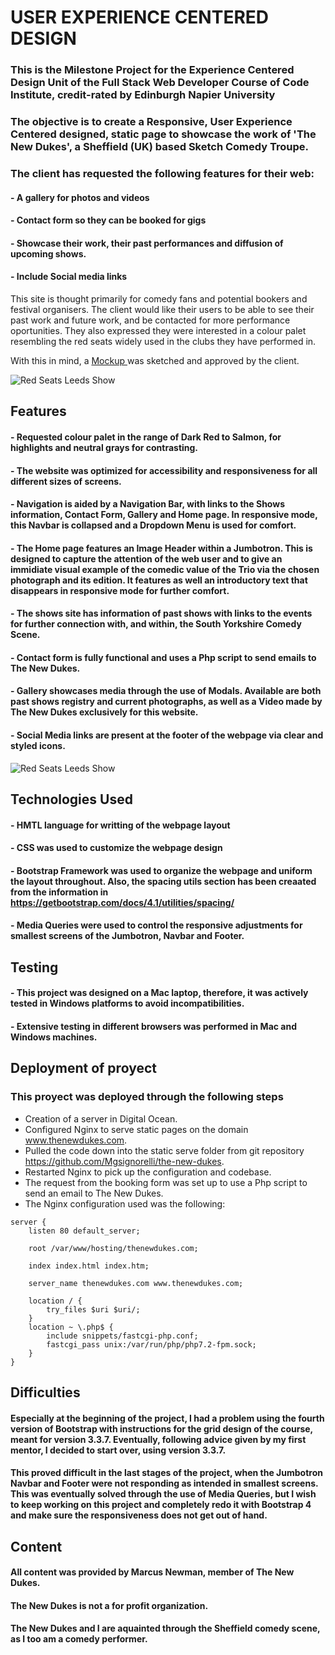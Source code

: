 # USER EXPERIENCE CENTERED DESIGN
### This is the Milestone Project for the Experience Centered Design Unit of the Full Stack Web Developer Course of Code Institute, credit-rated by Edinburgh Napier University

### The objective is to create a Responsive, User Experience Centered designed, static page to showcase the work of 'The New Dukes', a Sheffield (UK) based Sketch Comedy Troupe.

### The client has requested the following features for their web:

#### - A gallery for photos and videos
#### - Contact form so they can be booked for gigs
#### - Showcase their work, their past performances and diffusion of upcoming shows.
#### - Include Social media links

This site is thought primarily for comedy fans and potential bookers and festival organisers. The client would like their users to be able to see their past work and future work, and be contacted for more performance oportunities. They also expressed they were interested in a colour palet resembling the red seats widely used in the clubs they have performed in. <p>With this in mind, a <a href='https://github.com/Mgsignorelli/the-new-dukes/blob/master/mockups.jpg'> Mockup </a> was sketched and approved by the client. </p>
<img src='https://i.pinimg.com/originals/37/55/ad/3755adc94c251f259a57aaac155fa64c.png' alt='Red Seats Leeds Show' class='img-responsive'></img> 

                                                        
## Features

#### - Requested colour palet in the range of Dark Red to Salmon, for highlights and neutral grays for contrasting. 
#### - The website was optimized for accessibility and responsiveness for all different sizes of screens. 
#### - Navigation is aided by a Navigation Bar, with links to the Shows information, Contact Form, Gallery and Home page. In responsive mode, this Navbar is collapsed and a Dropdown Menu is used for comfort. 
#### - The Home page features an Image Header within a Jumbotron. This is designed to capture the attention of the web user and to give an immidiate visual example of the comedic value of the Trio via the chosen photograph and its edition. It features as well an introductory text that disappears in responsive mode for further comfort.
#### - The shows site has information of past shows with links to the events for further connection with, and within, the South Yorkshire Comedy Scene. 
#### - Contact form is fully functional and uses a Php script to send emails to The New Dukes.
#### - Gallery showcases media through the use of Modals. Available are both past shows registry and current photographs, as well as a Video made by The New Dukes exclusively for this website. 
#### - Social Media links are present at the footer of the webpage via clear and styled icons.

<img src='https://i.pinimg.com/originals/13/04/25/13042505d497e82b3d17da3541d38b99.png' alt='Red Seats Leeds Show' class='img-responsive'></img> 

## Technologies Used

#### - HMTL language for writting of the webpage layout
#### - CSS was used to customize the webpage design
#### - Bootstrap Framework was used to organize the webpage and uniform the layout throughout. Also, the spacing utils section has been creaated from the information in https://getbootstrap.com/docs/4.1/utilities/spacing/
#### - Media Queries were used to control the responsive adjustments for smallest screens of the Jumbotron, Navbar and Footer. 


## Testing
#### - This project was designed on a Mac laptop, therefore, it was actively tested in Windows platforms to avoid incompatibilities.
#### - Extensive testing in different browsers was performed in Mac and Windows machines.


## Deployment of proyect
### This proyect was deployed through the following steps

- Creation of a server in Digital Ocean.
- Configured Nginx to serve static pages on the domain www.thenewdukes.com.
- Pulled the code down into the static serve folder from git repository https://github.com/Mgsignorelli/the-new-dukes.
- Restarted Nginx to pick up the configuration and codebase.
- The request from the booking form was set up to use a Php script to send an email to The New Dukes.
- The Nginx configuration used was the following:

```
server {
    listen 80 default_server;

    root /var/www/hosting/thenewdukes.com;

    index index.html index.htm;

    server_name thenewdukes.com www.thenewdukes.com;

    location / {
        try_files $uri $uri/;
    }
    location ~ \.php$ {
        include snippets/fastcgi-php.conf;
        fastcgi_pass unix:/var/run/php/php7.2-fpm.sock;
    }
}
```

## Difficulties 
#### Especially at the beginning of the project, I had a problem using the fourth version of Bootstrap with instructions for the grid design of the course, meant for version 3.3.7. Eventually, following advice given by my first mentor, I decided to start over, using version 3.3.7. 
#### This proved difficult in the last stages of the project, when the Jumbotron Navbar and Footer were not responding as intended in smallest screens. This was eventually solved through the use of Media Queries, but I wish to keep working on this project and completely redo it with Bootstrap 4 and make sure the responsiveness does not get out of hand. 

## Content
#### All content was provided by Marcus Newman, member of The New Dukes.
#### The New Dukes is not a for profit organization. 
#### The New Dukes and I are aquainted through the Sheffield comedy scene, as I too am a comedy performer.

